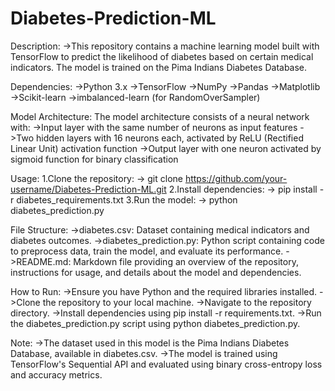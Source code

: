 # Diabetes-Prediction-ML
Description:
->This repository contains a machine learning model built with TensorFlow to predict the likelihood of diabetes based on certain medical indicators. The model is trained on the Pima Indians Diabetes Database.

Dependencies:
->Python 3.x
->TensorFlow
->NumPy
->Pandas
->Matplotlib
->Scikit-learn
->imbalanced-learn (for RandomOverSampler)

Model Architecture:
The model architecture consists of a neural network with:
->Input layer with the same number of neurons as input features
->Two hidden layers with 16 neurons each, activated by ReLU (Rectified Linear Unit) activation function
->Output layer with one neuron activated by sigmoid function for binary classification

Usage:
1.Clone the repository:
-> git clone https://github.com/your-username/Diabetes-Prediction-ML.git
2.Install dependencies:
-> pip install -r diabetes_requirements.txt
3.Run the model:
-> python diabetes_prediction.py

File Structure:
->diabetes.csv: Dataset containing medical indicators and diabetes outcomes.
->diabetes_prediction.py: Python script containing code to preprocess data, train the model, and evaluate its performance.
->README.md: Markdown file providing an overview of the repository, instructions for usage, and details about the model and dependencies.

How to Run:
->Ensure you have Python and the required libraries installed.
->Clone the repository to your local machine.
->Navigate to the repository directory.
->Install dependencies using pip install -r requirements.txt.
->Run the diabetes_prediction.py script using python diabetes_prediction.py.

Note:
->The dataset used in this model is the Pima Indians Diabetes Database, available in diabetes.csv.
->The model is trained using TensorFlow's Sequential API and evaluated using binary cross-entropy loss and accuracy metrics.
